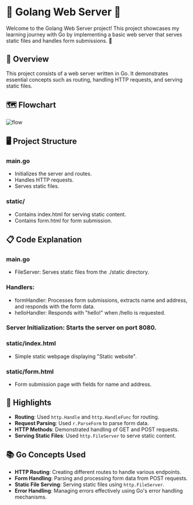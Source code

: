 # 🌟 Golang Web Server 🌟
Welcome to the Golang Web Server project! This project showcases my learning journey with Go by implementing a basic web server that serves static files and handles form submissions. 🚀

## 📜 Overview
This project consists of a web server written in Go. It demonstrates essential concepts such as routing, handling HTTP requests, and serving static files.

## 🗺️ Flowchart
![flow](https://github.com/VastavNissan/golang-web-server/assets/88283180/ffcfb3b2-c36d-453e-9a76-e21e9551c186)

## 🖥️ Project Structure

### main.go
- Initializes the server and routes.
- Handles HTTP requests.
- Serves static files.
### static/
- Contains index.html for serving static content.
- Contains form.html for form submission.

## 📋 Code Explanation
### main.go
- FileServer: Serves static files from the ./static directory.
### Handlers:
- formHandler: Processes form submissions, extracts name and address, and responds with the form data.
- helloHandler: Responds with "hello!" when /hello is requested.
### Server Initialization: Starts the server on port 8080.
### static/index.html
- Simple static webpage displaying "Static website".
### static/form.html
- Form submission page with fields for name and address.

## 🌟 Highlights
- **Routing**: Used `http.Handle` and `http.HandleFunc` for routing.
- **Request Parsing**: Used `r.ParseForm` to parse form data.
- **HTTP Methods**: Demonstrated handling of GET and POST requests.
- **Serving Static Files**: Used `http.FileServer` to serve static content.

## 📚 Go Concepts Used
- **HTTP Routing**: Creating different routes to handle various endpoints.
- **Form Handling**: Parsing and processing form data from POST requests.
- **Static File Serving**: Serving static files using `http.FileServer`.
- **Error Handling**: Managing errors effectively using Go's error handling mechanisms.
